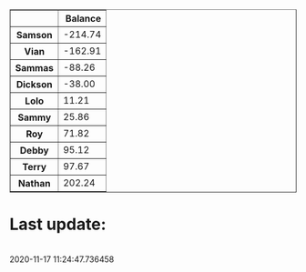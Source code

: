 <table border="1" class="dataframe">
  <thead>
    <tr style="text-align: right;">
      <th></th>
      <th>Balance</th>
    </tr>
  </thead>
  <tbody>
    <tr>
      <th>Samson</th>
      <td>-214.74</td>
    </tr>
    <tr>
      <th>Vian</th>
      <td>-162.91</td>
    </tr>
    <tr>
      <th>Sammas</th>
      <td>-88.26</td>
    </tr>
    <tr>
      <th>Dickson</th>
      <td>-38.00</td>
    </tr>
    <tr>
      <th>Lolo</th>
      <td>11.21</td>
    </tr>
    <tr>
      <th>Sammy</th>
      <td>25.86</td>
    </tr>
    <tr>
      <th>Roy</th>
      <td>71.82</td>
    </tr>
    <tr>
      <th>Debby</th>
      <td>95.12</td>
    </tr>
    <tr>
      <th>Terry</th>
      <td>97.67</td>
    </tr>
    <tr>
      <th>Nathan</th>
      <td>202.24</td>
    </tr>
  </tbody>
</table><H1>Last update:</h1><br>2020-11-17 11:24:47.736458